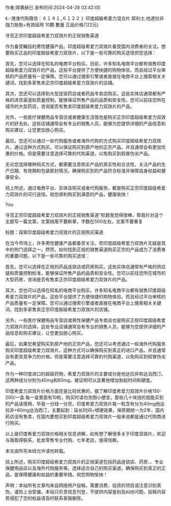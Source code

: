 <p>作者:焊黄赫已 发布时间:2024-04-28 02:42:05</p>
<p>《✅港澳代购薇信：６１４１_６１２２ 》印度超級希愛力混合片 犀利士,他達拉非 強力助勃+有效延時 10顆 數量 正品价格(122元) </p>
									<p>寻觅正宗印度超级希爱力双效片的正规销售渠道</p><p>作为备受瞩目的男性健康产品，印度超级希爱力双效片备受国内消费者的关注。想要购买正品的印度超级希爱力双效片，以下是一些可靠的购买途径供您选择：</p><p>首先，您可以选择在知名的电商平台购买。目前，许多知名电商平台都有销售印度超级希爱力双效片的产品，这些平台提供了方便快捷的购物体验，而且经过平台审核的产品质量有一定保障。您可以通过搜索引擎或者直接在电商平台上搜索相关关键词，找到多家售卖正宗印度超级希爱力双效片的店铺。</p><p>其次，您还可以选择到大型连锁药店或者药品专卖店购买。这些实体店通常都有严格的进货渠道和质量控制，能够保证所售产品的品质和安全性。您可以前往您所在城市的大型药店，咨询是否有售卖印度超级希爱力双效片的产品。</p><p>另外，一些医疗保健用品专营店或者健康生活馆也是购买正宗印度超级希爱力双效片的好去处。这些店铺通常会有专业的销售人员，能够为您提供详细的产品信息和购买建议，让您更加放心购买。</p><p>最后，您还可以通过一些代购服务或者海外代购的方式购买印度超级希爱力双效片。通过这种方式购买，可以保证购买到原产地的正宗产品，并且通常会有更加优惠的价格。但是需要注意选择可靠的代购渠道，以免购买到假冒伪劣产品。</p><p>无论您选择哪种购买方式，都需要注意核实产品的真实性和合法性，关注产品的生产日期、有效期和包装密封情况，确保购买到的产品符合标准并保障自身权益和健康安全。</p><p>综上所述，通过电商平台、实体店购买或者代购服务，都是购买正宗印度超级希爱力双效片的可行途径。祝您顺利购买到满意的产品，健康愉快！</p><p></p><p></p><p></p><p></p><p>You</p><p>寻觅正宗印度超级希爱力双效片的正规销售渠道"标题我觉得很棒，帮我针对这个主题写一篇文案，文案结尾不要断章，字数在500左右，文案不要重复</p><p></p><p></p><p>标题：探索印度超级希爱力双效片的正规购买渠道</p><p>在当今市场上，许多男性健康产品都备受关注，而印度超级希爱力双效片无疑是其中的热门选择之一。然而，如何找到正规的销售渠道购买正宗的产品成为了消费者的重要问题。以下是一些可靠的购买途径：</p><p>首先，您可以选择在正规的药品连锁店或药房购买。这些实体店通常有严格的供应链和质量控制标准，能够保证所售产品的品质和安全性。您可以前往您所在城市的大型药房，咨询是否有售卖正宗印度超级希爱力双效片的产品。</p><p>其次，您也可以选择在知名的电商平台购买。许多知名电商平台都有销售印度超级希爱力双效片的产品，这些平台提供了方便快捷的购物体验，而且经过平台审核的产品质量有一定保障。您可以通过搜索引擎或者直接在电商平台上搜索相关关键词，找到多家售卖正宗印度超级希爱力双效片的店铺。</p><p>另外，一些医疗保健用品专营店或男性保健产品专卖店也是购买正规印度超级希爱力双效片的选择。这些专业店铺通常会有专业的销售人员，能够为您提供详细的产品信息和购买建议，让您更加放心购买。</p><p>最后，如果您希望购买到原产地的正宗产品，您还可以考虑通过一些海外代购服务购买印度超级希爱力双效片。这种方式可以确保购买到真正的进口产品，并且通常会有更具竞争力的价格。但是需要注意选择可靠的代购渠道，以免购买到假冒伪劣产品。</p><p></p><p>作为一种印度进口的超级药物，希爱力双效片的主要成分是他达拉非和达泊西汀。这两种成分分别为40mg和60mg，被证明可以显著地增加勃起时间和硬度。</p><p>印度希爱力双效片价格方面还是比较优惠的，据了解印度希爱力双效片价格150-200/一盒.每一盒里面有10粒，购买时请勿贪图小便宜，那些几十块钱的就能买到的产品请慎用，毕竟一分钱一分货，印度希爱力双效片每一粒含有分为40mg他达拉非+60mg达泊西汀，主要起到：延长时间+增硬效果，保质期统一为2年，国内葯店没有售卖，在国内要想买到印度超级希爱力双效片一般来说都是通过代购商进行购买。</p><p>以上是印度希爱力双效价格相关信息讲解，如有想了解很多关于印度双效片，欢迎与我取得联系，批发零售专业代购、七年老店，值得信赖。</p><p>本文由所写未经允许请勿转载。</p><p>综上所述，购买印度超级希爱力双效片的正规渠道包括药品连锁店、药房、、专业保健用品店以及海外代购服务等。选择适合自己的购买渠道，确保购买到真正的正品，是保障健康和权益的重要举措。祝您购物愉快！</p><p></p><p></p>				声明：本站所有文章均来自网络用户投稿，需要消费、投资的项目请注意识别真伪，谨防上当受骗，本站只负责信息刊登，不提供内容鉴别及纠纷问题。投稿内容若侵犯了您的权益请及时联系客服删除。				
